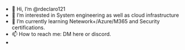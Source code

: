 - 👋 Hi, I’m @rdeclaro121
- 👀 I’m interested in System engineering as well as cloud infrastructure
- 🌱 I’m currently learning Netework+/Azure/M365 and Security certifications.
- 📫 How to reach me: DM here or discord.
-

<!---
rdeclaro121/rdeclaro121 is a ✨ special ✨ repository because its `README.md` (this file) appears on your GitHub profile.
You can click the Preview link to take a look at your changes.
--->
